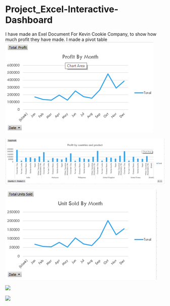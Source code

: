 # Project_Excel-Interactive-Dashboard
I have made an Exel Document For Kevin Cookie Company, to show how much profit they have made. I made a pivot table 
![](Sources/ProfitBYMonth.png)

![](Sources/Profitbycountriesandproduct.png)

![](Sources/UnitSoldByprofit.png)

![](Source/Unitsoldbyproduct.png)

![](Source/Dashboard.png)
